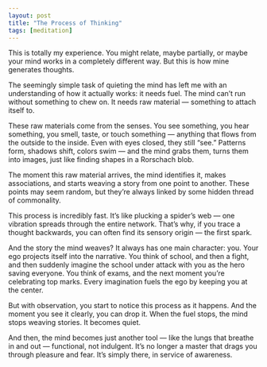 ```yaml
---
layout: post
title: "The Process of Thinking"
tags: [meditation]
---
```


This is totally my experience. You might relate, maybe partially, or maybe your mind works in a completely different way. But this is how mine generates thoughts.

The seemingly simple task of quieting the mind has left me with an understanding of how it actually works: it needs fuel. The mind can’t run without something to chew on. It needs raw material — something to attach itself to.

These raw materials come from the senses. You see something, you hear something, you smell, taste, or touch something — anything that flows from the outside to the inside. Even with eyes closed, they still “see.” Patterns form, shadows shift, colors swim — and the mind grabs them, turns them into images, just like finding shapes in a Rorschach blob.

The moment this raw material arrives, the mind identifies it, makes associations, and starts weaving a story from one point to another. These points may seem random, but they’re always linked by some hidden thread of commonality.

This process is incredibly fast. It’s like plucking a spider’s web — one vibration spreads through the entire network. That’s why, if you trace a thought backwards, you can often find its sensory origin — the first spark.

And the story the mind weaves? It always has one main character: you. Your ego projects itself into the narrative. You think of school, and then a fight, and then suddenly imagine the school under attack with you as the hero saving everyone. You think of exams, and the next moment you’re celebrating top marks. Every imagination fuels the ego by keeping you at the center.

But with observation, you start to notice this process as it happens. And the moment you see it clearly, you can drop it. When the fuel stops, the mind stops weaving stories. It becomes quiet.

And then, the mind becomes just another tool — like the lungs that breathe in and out — functional, not indulgent. It’s no longer a master that drags you through pleasure and fear. It’s simply there, in service of awareness.